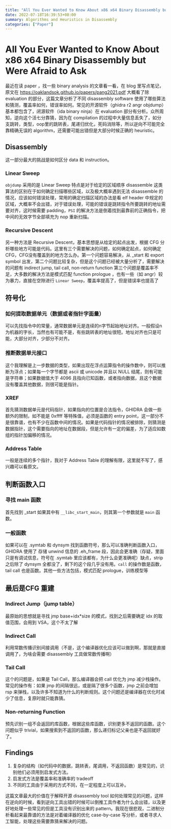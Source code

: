 ```yaml
---
title: "All You Ever Wanted to Know About x86 x64 Binary Disassembly but Were Afraid to Ask"
date: 2022-07-18T16:39:53+08:00
summary: Algorithms and Heuristics in Disassembly
categories: ["Paper"]
---
```

# All You Ever Wanted to Know About x86 x64 Binary Disassembly but Were Afraid to Ask

最近在读 paper ，找一些 binary analysis 的文章看一看，在 blog 里写点笔记，原文在 https://oaklandsok.github.io/papers/pang2021.pdf
大概看了除 evaluation 的部分，这篇文章分析了不同 disassembly software 使用了哪些算法和猜测，覆盖率如何，错误率如何。常见的开源软件（ghidra r2 angr objdump）基本都包含了，闭源软件（ida binary ninja）在 evaluation 部分有分析。众所周知，逆向这个活七分靠猜，因为在 compilation 的过程中大量信息丢失了，如分支跳转，类型，oop里的跳转表，尾递归优化，死码消除等，所以逆向不可能完全靠精确无误的 algorithm，还需要可能出错但是大部分时候正确的 heuristic。

## Disassembly

 这一部分最大的挑战是如何区分 data 和 instruction。

### Linear Sweep

`objdump` 采用的是 Linear Sweep 特点是对于给定的区域顺序 disassemble 这类算法的区别在于如何确定扫描哪些区域，以及极大概率遇到无法 disassemble 的情况，应该如何错误处理，常用的确定扫描区域的办法是看 elf header 中规定的区域，大概率不会出错，对于错误处理，可能的错误是跳转指令所要跳转的地址需要对齐，这时候需要 padding，`PSI` 的解决方法是倒着找到最靠前的正确指令，把中间的无效字节全部填充为 nop 重新扫描。

### Recursive Descent

另一种方法是 Recursive Descent，基本思想是从给定的起点出发，根据 CFG 分析哪些地方可能是代码。这里有三个需要解决的问题，如何确定起点，如何确定 CFG，CFG没有覆盖到的地方怎么办。第一个问题容易解决，从 _start 和 export symbol 出发，第二个问题比较复杂，但是这个问题已经被大量分析了，需要解决的问题有 indirect jump, tail call, non-return function 第三个问题是覆盖率不足，大多数的解决方法是模式匹配 function prologue ，也有一些（如 angr）较为暴力，直接在空隙进行 `Linear Sweep`，覆盖率提高了，但是错误率也提高了

## 符号化

### 如何提取数据单元（数据或者指针字面量）

可以先找指令中的常量，通常数据单元是连续的n字节起始地址对齐。一般假设n为机器的字长，当然也有可能不是，有些跳转表的地址很短。地址对齐也只是可能，大部分对齐，少部分不对齐。

### 推断数据单元接口

这个我理解是上一步数据的类型，如果出现在浮点运算指令的操作数中，则可以推断为浮点；如果每一个字节都是 ascii 或 unicode 并且以 NULL 结尾，则有可能是字符串；如果数据值大于 4096 且指向已知函数，或者指向数据，且这个数据没有覆盖其他数据，则很可能是指针。

### XREF

首先猜测数据单元是代码指针，如果指向的位置是合法指令，GHIDRA 会做一些额外的限制，如不能是 0xffff 等特殊值，必须是函数的 entry point，这一部分不是很靠谱，也有不少在函数中间的情况。如果是代码指针的情况被排除，则猜测是数据指针，这个需要指向的地址在数据段，但是允许有一定的偏差，为了适应如数组的指针加偏移的情况。

### Address Table

一般是连续的多个指针，我对于 Address Table 的理解有限，这里就不写了，感兴趣可以看原文。

## 判断函数入口

### 寻找 main 函数

首先找到 _start 如果其中有 `__libc_start_main`，则其第一个参数就是 `main` 函数。

### 一般函数

如果可以在 .symtab 和 dynsym 找到函数符号，那么可以准确判断函数入口，GHIDRA 使用了 存储 unwind 信息的 .eh_frame 段，因此会更准确（存疑，里面只是有调试信息，符号在 .symtab 里应该都有，为什么会更准确呢）缺点，strip 之后除了 dynsym 全都没了，剩下的这个段几乎没有用。`call` 的操作数是函数，tail call 也是函数。其他一些方法包括，模式匹配 prologue，训练模型等

## 最后是CFG 重建

### Indirect Jump（jump table）

最原始的思想就是寻找 jmp base+idx*size 的模式，找到之后需要确定 idx 的取值范围，会用到 VSA，这个不太了解

### Indirect Call

利用常数传播识别间接调用（不是，这个编译器优化应该可以做到啊，那就是直接调用了，为啥会需要 disassembly 工具做常数传播啊）

### Tail Call

这个的问题是，如果是 Tail Call，那么编译器会把 call 优化为 jmp 减少栈操作。常见的操作有：如果 jmp 的间隔很远，或是隔了很多个函数，jmp 之前会增加 rsp 来弹栈，以及许多不知道为什么的判断规则。这个问题还是编译器在优化时减少了信息，复原时就只能靠猜。

### Non-returning Function

预先识别一组不会返回的库函数，根据这些库函数，识别更多不返回的函数。这个问题似乎 trivial，如果搜索到不返回的函数，那么递归标记父亲也是不返回就好了。

## Findings

1. 复杂的结构（如代码中的数据，跳转表，尾调用，不返回函数）是常见的，识别他们必须用到启发式方法。
2. 启发式方法是覆盖率和准确率的 tradeoff
3. 不同的工具由于采用的方式不同，在一定程度上可以互补。

这篇文章最大的价值在于解释开源 disassembly tool 如何处理常见的问题，这样在逆向的时候，看到逆向工具出错的时候可以倒推工具作者为什么会出错，以及更好地处理一些常见的但是工具没有识别出来的 pattern。我现在很悲观，二进制分析看起来最靠谱的方法是对着编译器的优化 case-by-case 写分析，或者寻求人工智能，处理这些需要靠猜来解决的问题。
